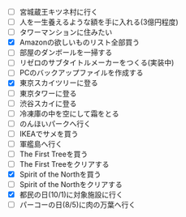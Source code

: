 - [ ] 宮城蔵王キツネ村に行く
- [ ] 人を一生養えるような額を手に入れる(3億円程度)
- [ ] タワーマンションに住みたい
- [x] Amazonの欲しいものリスト全部買う
- [ ] 部屋のダンボールを一掃する
- [ ] リゼロのサブタイトルメーカーをつくる(実装中)
- [ ] PCのバックアップファイルを作成する
- [x] 東京スカイツリーに登る
- [ ] 東京タワーに登る
- [ ] 渋谷スカイに登る
- [ ] 冷凍庫の中を空にして霜をとる
- [ ] のんほいパークへ行く
- [ ] IKEAでサメを買う
- [ ] 軍艦島へ行く
- [ ] The First Treeを買う
- [ ] The First Treeをクリアする
- [x] Spirit of the Northを買う
- [ ] Spirit of the Northをクリアする
- [x] 都民の日(10/1)に対象施設に行く
- [ ] パーコーの日(8/5)に肉の万葉へ行く
